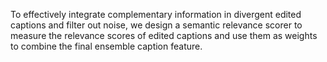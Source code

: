 To effectively integrate complementary information in divergent edited captions and filter out noise, we design a semantic relevance scorer to measure the relevance scores of edited captions and use them as weights to combine the final ensemble caption feature.